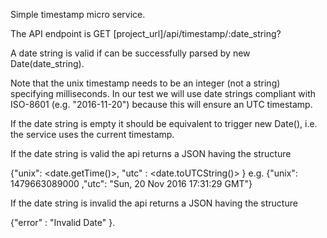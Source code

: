 Simple timestamp micro service.

The API endpoint is GET [project_url]/api/timestamp/:date_string?

A date string is valid if can be successfully parsed by new Date(date_string).

Note that the unix timestamp needs to be an integer (not a string) specifying milliseconds.
In our test we will use date strings compliant with ISO-8601 (e.g. "2016-11-20") because this will ensure an UTC timestamp.

If the date string is empty it should be equivalent to trigger new Date(), i.e. the service uses the current timestamp.

If the date string is valid the api returns a JSON having the structure

{"unix": <date.getTime()>, "utc" : <date.toUTCString()> }
e.g. {"unix": 1479663089000 ,"utc": "Sun, 20 Nov 2016 17:31:29 GMT"}

If the date string is invalid the api returns a JSON having the structure

{"error" : "Invalid Date" }.

